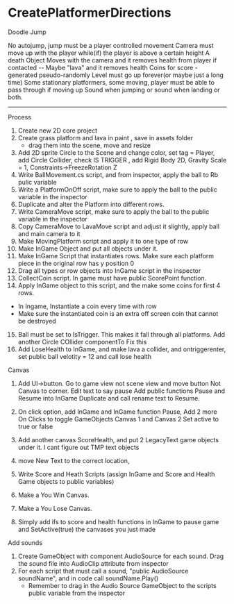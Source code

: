# CreatePlatformerDirections

Doodle Jump

No autojump, jump must be a player controlled movement
 Camera must move up with the player while(if) the player is above a certain height
 A death Object Moves with the camera and it removes health from player if contacted
      -- Maybe "lava" and it removes health
 Coins for score - generated pseudo-randomly 
 Level must go up forever(or maybe just a long time)
 Some stationary platformers, some moving, player must be able to pass through if moving up
 Sound when jumping or sound when landing or both.


__________________________________________________________________
Process
1. Create new 2D core project
2. Create grass platform and lava in paint , save in assets folder
   - drag them into the scene, move and resize
3. Add 2D sprite Circle to the Scene and change color, set tag = Player, add Circle Collider, check IS TRIGGER
                                                     , add Rigid Body 2D, Gravity Scale = 1, Constraints->FreezeRotation Z
4. Write BallMovement.cs script, and from inspector, apply the ball to Rb pulic variable
5. Write a PlatformOnOff script, make sure to apply the ball to the public variable in the inspector
6. Duplicate and alter the Platform into different rows.
7. Write CameraMove script, make sure to apply the ball to the public variable in the inspector
8. Copy CameraMove to LavaMove script and adjust it slightly, apply ball and main camera to it
9. Make MovingPlatform script and apply it to one type of row
10. Make InGame Object and put all objects under it. 
11. Make InGame Script that instantiates rows. Make sure each platform piece in the original row has y position 0
12. Drag all types or row objects into InGame script in the inspector
13. CollectCoin script. In game must have public ScorePoint function.
14. Apply InGame object to this script, and the make some coins for first 4 rows. 
   - In Ingame, Instantiate a coin every time with row
   - Make sure the instantiated coin is an extra off screen coin that cannot be destroyed
15. Ball must be set to IsTrigger. This makes it fall through all platforms. Add another Circle COllider componentTo Fix this
16. Add LoseHealth to InGame, and make lava a collider, and ontriggerenter, set public ball velotity = 12 and call lose health

Canvas
1. Add UI->button. Go to game view not scene view and move button Not Canvas to corner. Edit text to say pause
   Add public functions Pause and Resume into InGame
   Duplicate and call rename text to Resume. 
2. On click option, add InGame and InGame function Pause, 
   Add 2 more On Clicks to toggle GameObjects Canvas 1 and Canvas 2 Set active to true or false
3. Add another canvas ScoreHealth, and put 2 LegacyText game objects under it. I cant figure out TMP text objects
4. move New Text to the correct location,
5. Write Score and Heath Scripts (assign InGame and Score and Health Game objects to public variables)

6. Make a You Win Canvas. 
7. Make a You Lose Canvas.

8. Simply add ifs to score and health functions in InGame to pause game and SetActive(true) the canvases you just made

Add sounds
1. Create GameObject with component AudioSource for each sound. Drag the sound file into AudioClip attribute from inspector
2. For each script that must call a sound, "public AudioSource soundName", and in code call soundName.Play()
   - Remember to drag in the Audio Source GameObject to the scripts public variable from the inspector
